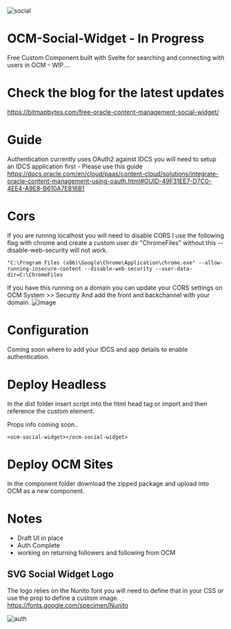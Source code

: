 ![social](https://user-images.githubusercontent.com/364208/189951479-f75433ad-52b8-4ade-89d5-8a50e932c3eb.png)

# OCM-Social-Widget - In Progress

Free Custom Component built with Svelte for searching and connecting with users in OCM - WIP....

# Check the blog for the latest updates

https://bitmapbytes.com/free-oracle-content-management-social-widget/

# Guide
Authentication currently uses OAuth2 against IDCS you will need to setup an IDCS application first - Please use this guide
https://docs.oracle.com/en/cloud/paas/content-cloud/solutions/integrate-oracle-content-management-using-oauth.html#GUID-49F31EE7-D7C0-4EE4-A9E8-B610A7E816B1

# Cors 
If you are runnng localhost you will need to disable CORS I use the following flag with chrome and create a custom user dir "ChromeFiles" without this --disable-web-security will not work.
```
"C:\Program Files (x86)\Google\Chrome\Application\chrome.exe" --allow-running-insecure-content --disable-web-security --user-data-dir=C:\ChromeFiles
```
If you have this running on a domain you can update your CORS settings on OCM 
System >> Security
And add the front and backchannel with your domain.
![image](https://user-images.githubusercontent.com/364208/190382422-750d662a-03c1-49de-b765-a31260e14326.png)


# Configuration
Coming soon where to add your IDCS and app details to enable authentication.

# Deploy Headless
In the dist folder insert script into the html head tag or import and then reference the custom element.

Props info coming soon..

```
<ocm-social-widget></ocm-social-widget>
```

# Deploy OCM Sites
In the component folder download the zipped package and upload into OCM as a new component.

# Notes
- Draft UI in place
- Auth Complete
- working on returning followers and following from OCM

## SVG Social Widget Logo
The logo relies on the Nunito font you will need to define that in your CSS or use the prop to define a custom image.
https://fonts.google.com/specimen/Nunito


![auth](https://user-images.githubusercontent.com/364208/190133726-8b038ebf-26ae-4443-a925-69f4b9183a7b.png)
